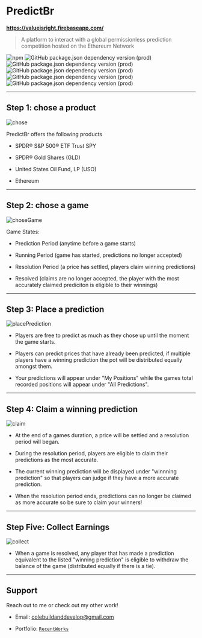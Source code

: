 # PredictBr

**https://valueisright.firebaseapp.com/**

> A platform to interact with a global permissionless prediction competition hosted on the Ethereum Network

![npm](https://img.shields.io/npm/v/npm)
![GitHub package.json dependency version (prod)](https://img.shields.io/github/package-json/dependency-version/colebuildanddevelop/PredictBr/react)
![GitHub package.json dependency version (prod)](https://img.shields.io/github/package-json/dependency-version/colebuildanddevelop/PredictBr/web3)
![GitHub package.json dependency version (prod)](https://img.shields.io/github/package-json/dependency-version/colebuildanddevelop/PredictBr/react-router-dom)
![GitHub package.json dependency version (prod)](https://img.shields.io/github/package-json/dependency-version/colebuildanddevelop/PredictBr/victory)
![GitHub package.json dependency version (prod)](https://img.shields.io/github/package-json/dependency-version/colebuildanddevelop/PredictBr/@material-ui/core)

---

## Step 1: chose a product

![chose](https://github.com/Colebuildanddevelop/PredictBR/blob/master/src/static/choseProduct.gif)

PredictBr offers the following products

- SPDR® S&P 500® ETF Trust SPY

- SPDR® Gold Shares (GLD)

- United States Oil Fund, LP (USO)

- Ethereum

---

## Step 2: chose a game

![choseGame](https://github.com/Colebuildanddevelop/PredictBR/blob/master/src/static/choseGame.gif)

Game States:

- Prediction Period (anytime before a game starts)

- Running Period (game has started, predictions no longer accepted)

- Resolution Period (a price has settled, players claim winning predictions)

- Resolved (claims are no longer accepted, the player with the most accurately claimed prediciton is eligible to their winnings)

---

## Step 3: Place a prediction

![placePrediction](https://github.com/Colebuildanddevelop/PredictBR/blob/master/src/static/predict.gif)

- Players are free to predict as much as they chose up until the moment the game starts.

- Players can predict prices that have already been predicted, if multiple players have a winning prediction the pot will be distributed equally amongst them.

- Your predictions will appear under "My Positions" while the games total recorded positions will appear under "All Predictions".

---

## Step 4: Claim a winning prediction

![claim](https://github.com/Colebuildanddevelop/PredictBR/blob/master/src/static/claimWinning.gif)

- At the end of a games duration, a price will be settled and a resolution period will began.

- During the resolution period, players are eligible to claim their predictions as the most accurate.

- The current winning prediction will be displayed under "winnning prediction" so that players can judge if they have a more accurate prediction.

- When the resolution period ends, predictions can no longer be claimed as more accurate so be sure to claim your winners!

---

## Step Five: Collect Earnings 

![collect](https://github.com/Colebuildanddevelop/PredictBR/blob/master/src/static/collectEarnings.gif)

- When a game is resolved, any player that has made a prediction equivalent to the listed "winning prediction" is eligible to withdraw the balance of the game (distributed equally if there is a tie).

---

## Support

Reach out to me or check out my other work!

- Email: colebuildanddevelop@gmail.com

- Portfolio: <a href="https://portfolio-5e35d.firebaseapp.com/" target="_blank">`RecentWorks`</a>

